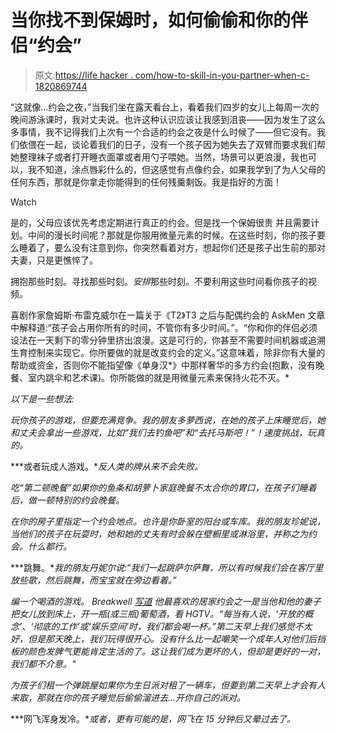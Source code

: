 # 当你找不到保姆时，如何偷偷和你的伴侣“约会”

> 原文:[https://life hacker . com/how-to-skill-in-you-partner-when-c-1820869744](https://lifehacker.com/how-to-sneak-in-microdates-with-your-partner-when-you-c-1820869744)

“这就像...约会之夜，”当我们坐在露天看台上，看着我们四岁的女儿上每周一次的晚间游泳课时，我对丈夫说。也许这种认识应该让我感到沮丧——因为发生了这么多事情，我不记得我们上次有一个合适的约会之夜是什么时候了——但它没有。我们依偎在一起，谈论着我们的日子，没有一个孩子因为她失去了双臂而要求我们帮她整理袜子或者打开睡衣面罩或者用勺子喂她。当然，场景可以更浪漫，我也可以，我不知道，涂点唇彩什么的，但这感觉有点像约会，如果我学到了为人父母的任何东西，那就是你拿走你能得到的任何残羹剩饭。我是指好的方面！

Watch

是的，父母应该优先考虑定期进行真正的约会。但是找一个保姆很贵 并且需要计划。中间的漫长时间呢？那就是你服用微量元素的时候。在这些时刻，你的孩子要么睡着了，要么没有注意到你，你突然看着对方，想起你们还是孩子出生前的那对夫妻，只是更憔悴了。

拥抱那些时刻。寻找那些时刻。*安排*那些时刻。不要利用这些时间看你孩子的视频。

喜剧作家詹姆斯·布雷克威尔在一篇关于《T2》T3 之后与配偶约会的 AskMen 文章中解释道:“孩子会占用你所有的时间，不管你有多少时间。”。“你和你的伴侣必须设法在一天剩下的零分钟里挤出浪漫。这是可行的，你甚至不需要时间机器或追溯生育控制来实现它。你所要做的就是改变约会的定义。”这意味着，除非你有大量的帮助或资金，否则你不能指望像《单身汉*》中那样奢华的多方约会(抱歉，没有晚餐、室内跳伞和艺术课)。你所能做的就是用微量元素来保持火花不灭。*

*以下是一些想法:* 

*玩你孩子的游戏，但要充满竞争。我的朋友多萝西说，在她的孩子上床睡觉后，她和丈夫会拿出一些游戏，比如“我们去钓鱼吧”和“去托马斯吧！”！速度挑战，玩真的。*

***或者玩成人游戏。**反人类的牌从来不会失败。*

*吃“第二顿晚餐”如果你的鱼条和胡萝卜家庭晚餐不太合你的胃口，在孩子们睡着后，做一顿特别的约会晚餐。*

*在你的房子里指定一个约会地点。也许是你卧室的阳台或车库。我的朋友珍妮说，当他们的孩子在玩耍时，她和她的丈夫有时会躲在壁橱里或淋浴里，并称之为约会。什么都行。*

***跳舞。**我的朋友丹妮尔说:“我们一起跳萨尔萨舞，所以有时候我们会在客厅里放些歌，然后跳舞，而宝宝就在旁边看着。”*

*编一个喝酒的游戏。 Breakwell [写道](https://www.askmen.com/dating/dating_advice/how-to-date-your-spouse-and-live-after-kids.html) 他最喜欢的居家约会之一是当他和他的妻子把女儿放到床上，开一瓶(或三瓶)葡萄酒，看 HGTV。“每当有人说，‘开放的概念’、‘彻底的工作’或‘娱乐空间’时，我们都会喝一杯。”第二天早上我们感觉不太好，但是那天晚上，我们玩得很开心。没有什么比一起嘲笑一个成年人对他们后挡板的颜色发脾气更能肯定生活的了。这让我们成为更坏的人，但却是更好的一对，我们都不介意。"*

*为孩子们租一个弹跳屋如果你为生日派对租了一辆车，但要到第二天早上才会有人来取，那就在你的孩子睡觉后偷偷溜进去...开你自己的派对。*

***网飞浑身发冷。**或者，更有可能的是，网飞在 15 分钟后又晕过去了。*